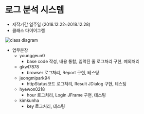 # 로그 분석 시스템

* 제작기간 일주일 (2018.12.22~2018.12.28)
* 클래스 다이어그램

![class diagram](https://github.com/younggeun0/logAnalysisApp/blob/master/img/classDiagram(logAnalysis).jpg?raw=true)

* 업무분장
  * younggeun0
    * base code 작성, 내용 통합, 입력된 줄 로그처리 구현, 예외처리
  * gkwl7878
    * browser 로그처리, Report 구현, 테스팅
  * jeongmipark94
    * httpStatus코드 로그처리, Result JDialog 구현, 테스팅
  * hyewon0218
    * hour 로그처리, Login JFrame 구현, 테스팅
  * kimkunha
    * key 로그처리, 테스팅
